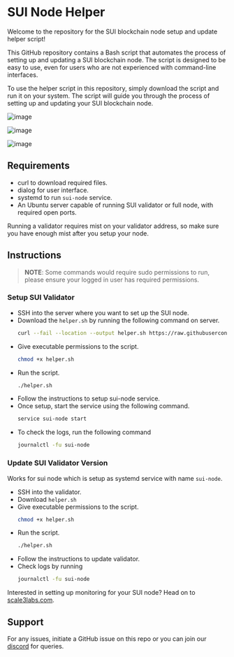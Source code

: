 # SUI Node Helper

Welcome to the repository for the SUI blockchain node setup and update helper script!

This GitHub repository contains a Bash script that automates the process of setting up and updating a SUI blockchain node. The script is designed to be easy to use, even for users who are not experienced with command-line interfaces.

To use the helper script in this repository, simply download the script and run it on your system. The script will guide you through the process of setting up and updating your SUI blockchain node.

![image](https://user-images.githubusercontent.com/111706151/227618577-162c8aca-5a96-4fa9-a23b-93e4984d0e82.png)

![image](https://user-images.githubusercontent.com/111706151/227618895-87facdfe-02e3-406b-9c75-55ae0539c9e3.png)

![image](https://user-images.githubusercontent.com/111706151/227619034-caf9a2b4-5d5c-4e60-a319-b1f75eeec0e2.png)


## Requirements

- curl to download required files.
- dialog for user interface.
- systemd to run `sui-node` service.
- An Ubuntu server capable of running SUI validator or full node, with required open ports.

Running a validator requires mist on your validator address, so make sure you have enough mist after you setup your node.

## Instructions

> **NOTE**: Some commands would require sudo permissions to run, please ensure your logged in user has required permissions.

### Setup SUI Validator

- SSH into the server where you want to set up the SUI node.
- Download the `helper.sh` by running the following command on server.
  ```bash
  curl --fail --location --output helper.sh https://raw.githubusercontent.com/Scale3-Labs/sui-node-helper/master/helper.sh 
  ```
- Give executable permissions to the script.
  ```bash
  chmod +x helper.sh
  ```
- Run the script.
  ```bash
  ./helper.sh
  ```
- Follow the instructions to setup sui-node service.
- Once setup, start the service using the following command.
  ```bash
  service sui-node start
  ```
- To check the logs, run the following command
  ```bash
  journalctl -fu sui-node
  ```

### Update SUI Validator Version

Works for sui node which is setup as systemd service with name `sui-node`.

- SSH into the validator.
- Download `helper.sh`
- Give executable permissions to the script.
  ```bash
  chmod +x helper.sh
  ```
- Run the script.
  ```bash
  ./helper.sh
  ```
- Follow the instructions to update validator.
- Check logs by running
  ```bash
  journalctl -fu sui-node
  ```



Interested in setting up monitoring for your SUI node? Head on to [scale3labs.com](https://www.scale3labs.com/#autopilot).

## Support

For any issues, initiate a GitHub issue on this repo or you can join our [discord](https://discord.gg/h74CkNv4h9) for queries.
